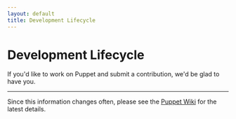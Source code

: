 ```yaml
---
layout: default
title: Development Lifecycle
---
```


Development Lifecycle
=====================

If you'd like to work on Puppet and submit a contribution, we'd be glad to have you.

* * *

Since this information changes often, please see the [Puppet Wiki](http://projects.puppetlabs.com/projects/puppet/wiki/Development_Lifecycle) for the latest details.

